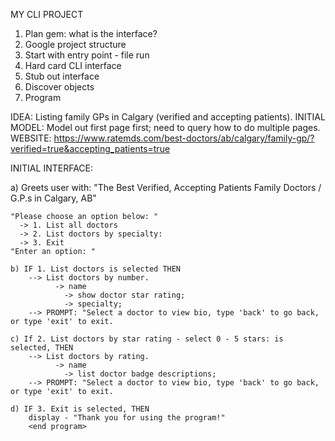 MY CLI PROJECT

1. Plan gem: what is the interface?
2. Google project structure
3. Start with entry point - file run
4. Hard card CLI interface
5. Stub out interface
7. Discover objects
8. Program


IDEA: Listing family GPs in Calgary (verified and accepting patients).
INITIAL MODEL: Model out first page first; need to query how to do multiple pages.
WEBSITE: https://www.ratemds.com/best-doctors/ab/calgary/family-gp/?verified=true&accepting_patients=true

INITIAL INTERFACE:

a) Greets user with:
    "The Best Verified, Accepting Patients Family Doctors / G.P.s in Calgary, AB"

    "Please choose an option below: "
      -> 1. List all doctors
      -> 2. List doctors by specialty:
      -> 3. Exit
    "Enter an option: "

    b) IF 1. List doctors is selected THEN
        --> List doctors by number.
              -> name
                -> show doctor star rating;
                -> specialty;
        --> PROMPT: "Select a doctor to view bio, type 'back' to go back, or type 'exit' to exit.

    c) If 2. List doctors by star rating - select 0 - 5 stars: is selected, THEN
        --> List doctors by rating.
              -> name
                -> list doctor badge descriptions;
        --> PROMPT: "Select a doctor to view bio, type 'back' to go back, or type 'exit' to exit.

    d) IF 3. Exit is selected, THEN
        display - "Thank you for using the program!"
        <end program>
